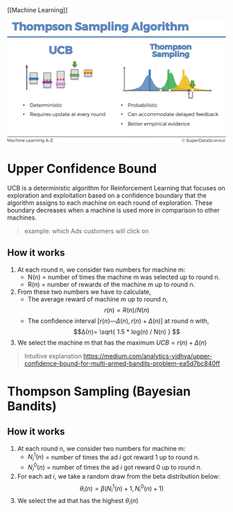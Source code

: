 [[Machine Learning]]

![](/assets/images/reinforcement-learning-1.png)
# Upper Confidence Bound
UCB is a deterministic algorithm for Reinforcement Learning that focuses on exploration and exploitation based on a confidence boundary that the algorithm assigns to each machine on each round of exploration. These boundary decreases when a machine is used more in comparison to other machines.
> example: which Ads customers will click on

## How it works
1. At each round n, we consider two numbers for machine m:
	- N(n) = number of times the machine m was selected up to round n.
	- R(n) = number of rewards of the machine m up to round n.
2. From these two numbers we have to calculate,
	- The average reward of machine m up to round n, $$r(n) = R(n) / N(n)$$
	- The confidence interval $[r(n) — Δ(n), r(n)+Δ(n)]$ at round n with, 
$$Δ(n)= \sqrt{ 1.5 * log(n) / N(n) } $$
3. We select the machine m that has the maximum $UCB = r(n)+Δ(n)$

> Intuitive explanation
https://medium.com/analytics-vidhya/upper-confidence-bound-for-multi-armed-bandits-problem-ea5d7bc840ff

# Thompson Sampling (Bayesian Bandits)
## How it works
1. At each round n, we consider two numbers for machine m:
	- $N_i^1(n)$ = number of times the ad $i$ got reward 1 up to round n.
	- $N_i^0(n)$ = number of times the ad $i$ got reward 0 up to round n.
2. For each ad $i$, we take a random draw from the beta distribution below:
	$$
	\theta_i (n) = \beta (N_i^1 (n)+1, N_i^0 (n) + 1)	
  $$
3. We select the ad that has the highest $\theta_i (n)$
